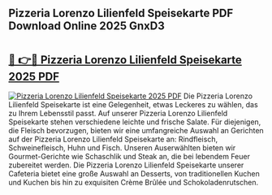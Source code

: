 ## Pizzeria Lorenzo Lilienfeld Speisekarte PDF Download Online 2025 GnxD3

# <h2><a href="http://gcdpygn.nevu.top/?p=Pizzeria+Lorenzo+Lilienfeld+Speisekarte">🔗 👉🔴 Pizzeria Lorenzo Lilienfeld Speisekarte 2025 PDF</a></h2>

[![Pizzeria Lorenzo Lilienfeld Speisekarte 2025 PDF](https://i.imgur.com/dBaPXMq.png)](http://gcdpygn.nevu.top/?p=Pizzeria+Lorenzo+Lilienfeld+Speisekarte)
Die Pizzeria Lorenzo Lilienfeld Speisekarte ist eine Gelegenheit, etwas Leckeres zu wählen, das zu Ihrem Lebensstil passt. Auf unserer Pizzeria Lorenzo Lilienfeld Speisekarte stehen verschiedene leichte und frische Salate. Für diejenigen, die Fleisch bevorzugen, bieten wir eine umfangreiche Auswahl an Gerichten auf der Pizzeria Lorenzo Lilienfeld Speisekarte an: Rindfleisch, Schweinefleisch, Huhn und Fisch. Unseren Auserwählten bieten wir Gourmet-Gerichte wie Schaschlik und Steak an, die bei lebendem Feuer zubereitet werden. Die Pizzeria Lorenzo Lilienfeld Speisekarte unserer Cafeteria bietet eine große Auswahl an Desserts, von traditionellen Kuchen und Kuchen bis hin zu exquisiten Crème Brûlée und Schokoladenrutschen.
